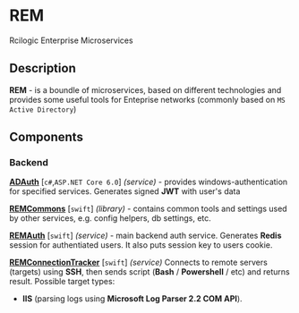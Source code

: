 # REM
Rcilogic Enterprise Microservices

## Description
**REM** - is a boundle of microservices, based on different technologies and provides some useful tools for Enteprise networks (commonly based on `MS Active Directory`)

## Components

### Backend
**[ADAuth](https://github.com/rcilogic/ADAuth)** [`c#`,`ASP.NET Core 6.0`] _(service)_ - provides windows-authentication for specified services. Generates signed **JWT** with user's data

**[REMCommons](https://github.com/rcilogic/REMCommons)** [`swift`] _(library)_ - contains common tools and settings used by other services, e.g. config helpers, db settings, etc.

**[REMAuth](https://github.com/rcilogic/REMAuth)** [`swift`] _(service)_ - main backend auth service. Generates **Redis** session for authentiated users. It also puts session key to users cookie. 

**[REMConnectionTracker](https://github.com/rcilogic/REMConnectionTracker)** [`swift`] _(service)_ Connects to remote servers (targets) using **SSH**, then sends script (**Bash** / **Powershell** / etc) and returns result. Possible target types:
- **IIS** (parsing logs using **Microsoft Log Parser 2.2 COM API**).
